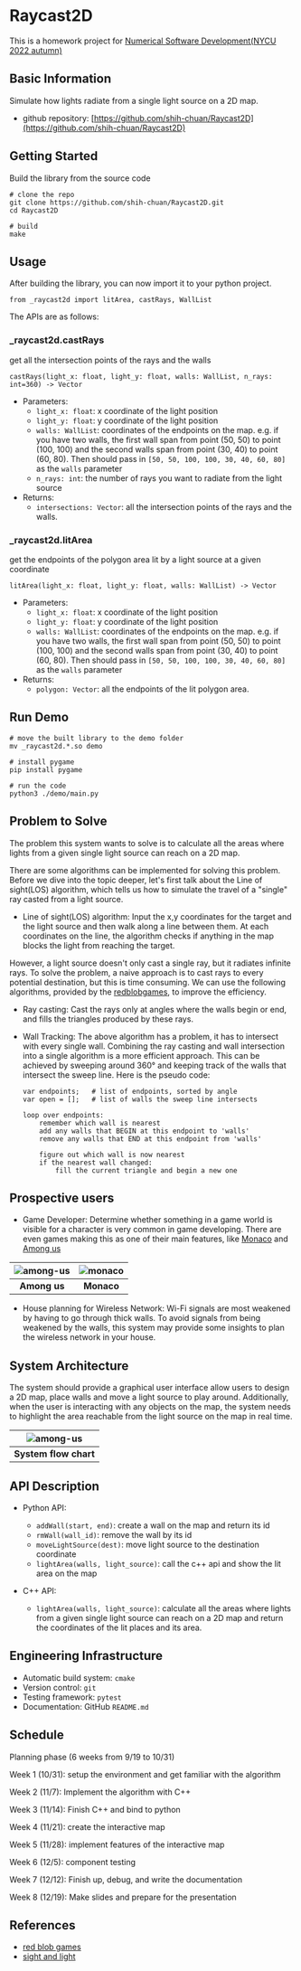 # Raycast2D

This is a homework project for [Numerical Software Development(NYCU 2022 autumn)](https://yyc.solvcon.net/en/latest/nsd/schedule/22au_nycu/schedule.html)

## Basic Information

Simulate how lights radiate from a single light source on a 2D map.

* github repository: [https://github.com/shih-chuan/Raycast2D](https://github.com/shih-chuan/Raycast2D)

## Getting Started

Build the library from the source code

```shell=
# clone the repo
git clone https://github.com/shih-chuan/Raycast2D.git
cd Raycast2D

# build
make
```

## Usage

After building the library, you can now import it to your python project.

```python=
from _raycast2d import litArea, castRays, WallList
```

The APIs are as follows:

### _raycast2d.castRays

get all the intersection points of the rays and the walls

```python=
castRays(light_x: float, light_y: float, walls: WallList, n_rays: int=360) -> Vector
```

* Parameters:
  * `light_x: float`:
    x coordinate of the light position
  * `light_y: float`:
    y coordinate of the light position
  * `walls: WallList`:
    coordinates of the endpoints on the map.
    e.g. if you have two walls, the first wall span from point (50, 50) to point (100, 100) and the second walls span from point (30, 40) to point (60, 80). Then should pass in `[50, 50, 100, 100, 30, 40, 60, 80]` as the `walls` parameter
  * `n_rays: int`:
    the number of rays you want to radiate from the light source
* Returns:
  * `intersections: Vector`:
    all the intersection points of the rays and the walls.

### _raycast2d.litArea

get the endpoints of the polygon area lit by a light source at a given coordinate

```python=
litArea(light_x: float, light_y: float, walls: WallList) -> Vector
```

* Parameters:
  * `light_x: float`:
    x coordinate of the light position
  * `light_y: float`:
    y coordinate of the light position
  * `walls: WallList`:
    coordinates of the endpoints on the map.
    e.g. if you have two walls, the first wall span from point (50, 50) to point (100, 100) and the second walls span from point (30, 40) to point (60, 80). Then should pass in `[50, 50, 100, 100, 30, 40, 60, 80]` as the `walls` parameter
* Returns:
  * `polygon: Vector`:
    all the endpoints of the lit polygon area.

## Run Demo

```shell=
# move the built library to the demo folder
mv _raycast2d.*.so demo

# install pygame
pip install pygame

# run the code
python3 ./demo/main.py
```

## Problem to Solve

The problem this system wants to solve is to calculate all the areas where lights from a given single light source can reach on a 2D map.

There are some algorithms can be implemented for solving this problem. Before we dive into the topic deeper, let's first talk about the Line of sight(LOS) algorithm, which tells us how to simulate the travel of a "single" ray casted from a light source.

* Line of sight(LOS) algorithm: Input the x,y coordinates for the target and the light source and then walk along a line between them. At each coordinates on the line, the algorithm checks if anything in the map blocks the light from reaching the target.

However, a light source doesn't only cast a single ray, but it radiates infinite rays. To solve the problem, a naive approach is to cast rays to every potential destination, but this is time consuming. We can use the following algorithms, provided by the [redblobgames](https://www.redblobgames.com/articles/visibility/), to improve the efficiency.

* Ray casting: Cast the rays only at angles where the walls begin or end, and fills the triangles produced by these rays.
* Wall Tracking: The above algorithm has a problem, it has to intersect with every single wall. Combining the ray casting and wall intersection into a single algorithm is a more efficient approach. This can be achieved by sweeping around 360° and keeping track of the walls that intersect the sweep line. Here is the pseudo code:

    ```pseudo
    var endpoints;   # list of endpoints, sorted by angle
    var open = [];   # list of walls the sweep line intersects

    loop over endpoints:
        remember which wall is nearest
        add any walls that BEGIN at this endpoint to 'walls'
        remove any walls that END at this endpoint from 'walls'

        figure out which wall is now nearest
        if the nearest wall changed:
            fill the current triangle and begin a new one
    ```

## Prospective users

* Game Developer: Determine whether something in a game world is visible for a character is very common in game developing. There are even games making this as one of their main features, like [Monaco](https://store.steampowered.com/app/113020/Monaco_Whats_Yours_Is_Mine/?l=tchinese) and [Among us](https://store.steampowered.com/app/945360/Among_Us/)

| ![among-us](./assets/among-us.jpeg) | ![monaco](./assets/monaco.jpg) |
|:-----------------------------------:|:-----------------------------------:|
| **Among us** |**Monaco**|

* House planning for Wireless Network: Wi-Fi signals are most weakened by having to go through thick walls. To avoid signals from being weakened by the walls, this system may provide some insights to plan the wireless network in your house.

## System Architecture

The system should provide a graphical user interface allow users to design a 2D map, place walls and move a light source to play around. Additionally, when the user is interacting with any objects on the map, the system needs to highlight the area reachable from the light source on the map in real time.

| ![among-us](./assets/system_arch.jpg) |
|:-----------------------------------:|
| **System flow chart** |

## API Description

* Python API:
  * `addWall(start, end)`: create a wall on the map and return its id
  * `rmWall(wall_id)`: remove the wall by its id
  * `moveLightSource(dest)`: move light source to the destination coordinate
  * `lightArea(walls, light_source)`: call the c++ api and show the lit area on the map

* C++ API:
  * `lightArea(walls, light_source)`: calculate all the areas where lights from a given single light source can reach on a 2D map and return the coordinates of the lit places and its area.

## Engineering Infrastructure

* Automatic build system: `cmake`
* Version control: `git`
* Testing framework: `pytest`
* Documentation: GitHub `README.md`

## Schedule

Planning phase (6 weeks from 9/19 to 10/31)

Week 1 (10/31): setup the environment and get familiar with the algorithm

Week 2 (11/7): Implement the algorithm with C++

Week 3 (11/14): Finish C++ and bind to python

Week 4 (11/21): create the interactive map

Week 5 (11/28): implement features of the interactive map

Week 6 (12/5): component testing

Week 7 (12/12): Finish up, debug, and write the documentation

Week 8 (12/19): Make slides and prepare for the presentation

## References

* [red blob games](https://www.redblobgames.com/articles/visibility/)
* [sight and light](https://ncase.me/sight-and-light/)

